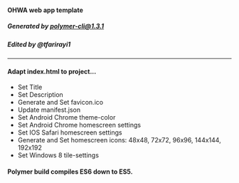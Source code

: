 #### OHWA web app template
##### Generated by polymer-cli@1.3.1
##### Edited by @tfarirayi1
____
#### Adapt index.html to project...
  * Set Title
  * Set Description
  * Generate and Set favicon.ico
  * Update manifest.json
  * Set Android Chrome theme-color
  * Set Android Chrome homescreen settings
  * Set IOS Safari homescreen settings
  * Generate and Set homescreen icons: 48x48, 72x72, 96x96, 144x144, 192x192
  * Set Windows 8 tile-settings

#### Polymer build compiles ES6 down to ES5.

